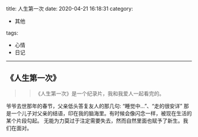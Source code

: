 title: 人生第一次
date: 2020-04-21 16:18:31
category:

- 其他

tags:

- 心情
- 日记

------

## 《人生第一次》
 >>《人生第一次》是一个纪录片，我和我爱人一起看完的。
 
爷爷去世那年的春节，父亲低头答复友人的那几句: “睡觉中...”、“走的很安详”
那是一个儿子对父亲的结语，印在我的脑海里。有时候会像闪念一样，被现在生活的某个片段勾起。
无能为力莫过于注定需要失去，然而自然里面也赋予了新生。我们在面对。
